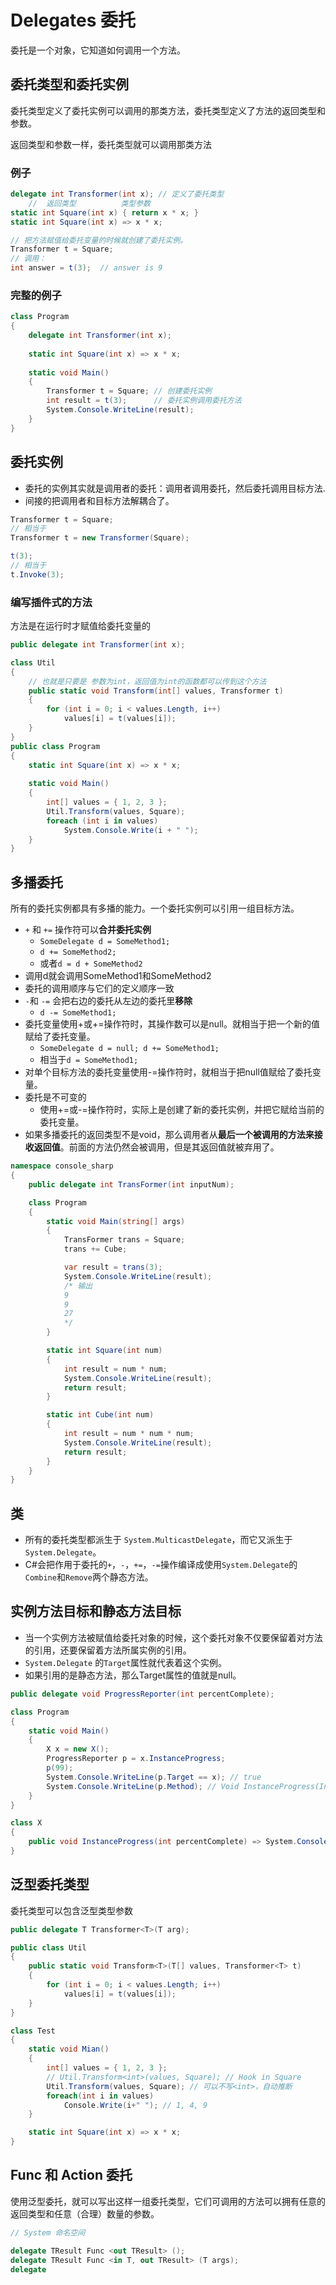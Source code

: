 # **Delegates** 委托

委托是一个对象，它知道如何调用一个方法。

## 委托类型和委托实例

委托类型定义了委托实例可以调用的那类方法，委托类型定义了方法的返回类型和参数。

返回类型和参数一样，委托类型就可以调用那类方法

### 例子

```c#
delegate int Transformer(int x); // 定义了委托类型
    //  返回类型          类型参数
static int Square(int x) { return x * x; }
static int Square(int x) => x * x;

// 把方法赋值给委托变量的时候就创建了委托实例。
Transformer t = Square;
// 调用：
int answer = t(3);	// answer is 9
```

### 完整的例子

```c#
class Program
{
    delegate int Transformer(int x);
    
    static int Square(int x) => x * x;
    
    static void Main()
    {
        Transformer t = Square;	// 创建委托实例
        int result = t(3);		// 委托实例调用委托方法
        System.Console.WriteLine(result);
    }
}
```

## 委托实例

- 委托的实例其实就是调用者的委托：调用者调用委托，然后委托调用目标方法.
- 间接的把调用者和目标方法解耦合了。

```c#
Transformer t = Square;
// 相当于
Transformer t = new Transformer(Square);

t(3);
// 相当于
t.Invoke(3);
```

### 编写插件式的方法

方法是在运行时才赋值给委托变量的

```c#
public delegate int Transformer(int x);

class Util
{
    // 也就是只要是 参数为int，返回值为int的函数都可以传到这个方法
    public static void Transform(int[] values, Transformer t)
    {
        for (int i = 0; i < values.Length, i++)
            values[i] = t(values[i]);
    }
}
public class Program
{
    static int Square(int x) => x * x;
    
    static void Main()
    {
        int[] values = { 1, 2, 3 };
        Util.Transform(values, Square);
        foreach (int i in values)
            System.Console.Write(i + " ");
    }
}
```

## 多播委托

所有的委托实例都具有多播的能力。一个委托实例可以引用一组目标方法。

- `+` 和 `+=` 操作符可以**合并委托实例**
    - `SomeDelegate d = SomeMethod1;`
    - `d += SomeMethod2;`
    - 或者`d = d + SomeMethod2`
- 调用d就会调用SomeMethod1和SomeMethod2
- 委托的调用顺序与它们的定义顺序一致
- `-`和 `-=` 会把右边的委托从左边的委托里**移除**
    - `d -= SomeMethod1;`
- 委托变量使用+或+=操作符时，其操作数可以是null。就相当于把一个新的值赋给了委托变量。
    - `SomeDelegate d = null; d += SomeMethod1;`
    - 相当于`d = SomeMethod1;`
- 对单个目标方法的委托变量使用-=操作符时，就相当于把null值赋给了委托变量。
- 委托是不可变的
    - 使用+=或-=操作符时，实际上是创建了新的委托实例，并把它赋给当前的委托变量。
- 如果多播委托的返回类型不是void，那么调用者从**最后一个被调用的方法来接收返回值**。前面的方法仍然会被调用，但是其返回值就被弃用了。

```c#
namespace console_sharp
{
    public delegate int TransFormer(int inputNum);

    class Program
    {
        static void Main(string[] args)
        {
            TransFormer trans = Square;
            trans += Cube;

            var result = trans(3);
            System.Console.WriteLine(result);
            /* 输出
            9
            9
            27
            */
        }

        static int Square(int num)
        {
            int result = num * num;
            System.Console.WriteLine(result);
            return result;
        }

        static int Cube(int num)
        {
            int result = num * num * num;
            System.Console.WriteLine(result);
            return result;
        }
    }
}

```

## 类

- 所有的委托类型都派生于 `System.MulticastDelegate`，而它又派生于`System.Delegate`。
- C#会把作用于委托的`+`，`-`，`+=`，`-=`操作编译成使用`System.Delegate`的`Combine`和`Remove`两个静态方法。

## 实例方法目标和静态方法目标

- 当一个实例方法被赋值给委托对象的时候，这个委托对象不仅要保留着对方法的引用，还要保留着方法所属实例的引用。
- `System.Delegate` 的`Target`属性就代表着这个实例。
- 如果引用的是静态方法，那么Target属性的值就是null。

```c#
public delegate void ProgressReporter(int percentComplete);

class Program
{
    static void Main()
    {
        X x = new X();
        ProgressReporter p = x.InstanceProgress;
        p(99);
        System.Console.WriteLine(p.Target == x); // true
        System.Console.WriteLine(p.Method); // Void InstanceProgress(Int32)
    }
}

class X
{
    public void InstanceProgress(int percentComplete) => System.Console.WriteLine(percnetComplete);
}
```



## 泛型委托类型

委托类型可以包含泛型类型参数

```c#
public delegate T Transformer<T>(T arg);

public class Util
{
    public static void Transform<T>(T[] values, Transformer<T> t)
    {
        for (int i = 0; i < values.Length; i++)
            values[i] = t(values[i]);
    }
}

class Test
{
    static void Mian()
    {
        int[] values = { 1, 2, 3 };
        // Util.Transform<int>(values, Square); // Hook in Square
        Util.Transform(values, Square); // 可以不写<int>，自动推断
        foreach(int i in values)
            Console.Write(i+" "); // 1, 4, 9
    }

    static int Square(int x) => x * x;
}
```



## **Func** **和** **Action** 委托

使用泛型委托，就可以写出这样一组委托类型，它们可调用的方法可以拥有任意的返回类型和任意（合理）数量的参数。

```c#
// System 命名空间

delegate TResult Func <out TResult> ();
delegate TResult Func <in T, out TResult> (T args);
delegate
```




